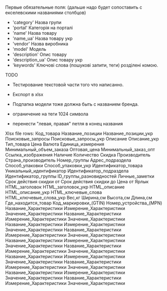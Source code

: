 Первые обязательные поля:
(дальше надо будет сопоставить с екселевскими названиями столбцов)

- 'category' Назва групи
- 'portal' Категорія на порталі
- 'name' Назва товару
- 'name_ua' Назва товару укр
- 'vendor' Назва виробника
- 'model' Модель
- 'description' Опис товару
- 'description_ua' Опис товару укр
- 'keywords' Ключові слова (пошукові запити, теги) розділені комою.

TODO
- Тестирование текстовой части того что написанно.
- Експорт в xlsx

- Подпапка модели тоже должна быть с названием бренда.
- ограничение на теги 1024 символа
- перенести "левая, правая" петля в конец названия


Xlsx file rows:
Код_товара
Название_позиции
Название_позиции_укр
Поисковые_запросы
Поисковые_запросы_укр
Описание
Описание_укр
Тип_товара
Цена
Валюта
Единица_измерения
Минимальный_объем_заказа
Оптовая_цена
Минимальный_заказ_опт
Ссылка_изображения
Наличие
Количество
Скидка
Производитель
Страна_производитель
Номер_группы
Адрес_подраздела
Способ_упаковки
Способ_упаковки_укр
Идентификатор_товара
Уникальный_идентификатор
Идентификатор_подраздела
Идентификатор_группы
ID_группы_разновидностей
Личные_заметки
Cрок действия скидки от
Cрок действия скидки до
Цена от
Ярлык
HTML_заголовок
HTML_заголовок_укр
HTML_описание
HTML_описание_укр
HTML_ключевые_слова
HTML_ключевые_слова_укр
Вес,кг
Ширина,см
Высота,см
Длина,см
Где_находится_товар
Код_маркировки_(GTIN)
Номер_устройства_(MPN)
Название_Характеристики
Измерение_Характеристики
Значение_Характеристики
Название_Характеристики
Измерение_Характеристики
Значение_Характеристики
Название_Характеристики
Измерение_Характеристики
Значение_Характеристики
Название_Характеристики
Измерение_Характеристики
Значение_Характеристики
Название_Характеристики
Измерение_Характеристики
Значение_Характеристики
Название_Характеристики
Измерение_Характеристики
Значение_Характеристики
Название_Характеристики
Измерение_Характеристики
Значение_Характеристики
Название_Характеристики
Измерение_Характеристики
Значение_Характеристики
Название_Характеристики
Измерение_Характеристики
Значение_Характеристики
Название_Характеристики
Измерение_Характеристики
Значение_Характеристики
